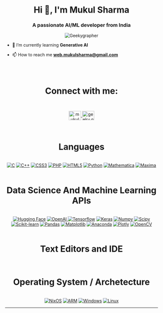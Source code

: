 <h1 align="center">Hi 👋, I'm Mukul Sharma</h1>
<h3 align="center">A passionate AI/ML developer from India</h3>

<p align="center"> <img src="https://komarev.com/ghpvc/?username=Geekygrapher&label=Profile%20views&color=0e75b6&style=plastic" alt="Geekygrapher" /> </p>

- 🌱 I’m currently learning **Generative AI**

- 📫 How to reach me **web.mukulsharma@gmail.com**


<br>
<br>
<h1 align="Center">Connect with me:</h1>
<br>

<p align="center">
    <!-- Linkedin -->
    <a href="https://www.linkedin.com/in/mukul382/" target="blank">
        <img align="center" src="https://raw.githubusercontent.com/rahuldkjain/github-profile-readme-generator/master/src/images/icons/Social/linked-in-alt.svg" alt="mukul382" height="30" width="40" />
    </a>
    <!-- Instagram -->
    <a href="https://www.instagram.com/geeky.grapher/" target="blank">
        <img align="center" src="https://raw.githubusercontent.com/rahuldkjain/github-profile-readme-generator/master/src/images/icons/Social/instagram.svg" alt="geeky.grapher" height="30" width="40" />
    </a>
</p>

<br>
<h1 align="Center">Languages</h1>
<br>

<div align="Center">
    <a href='https://en.wikipedia.org/wiki/C_(programming_language)'><img src='https://img.shields.io/badge/c-%2300599C.svg?style=for-the-badge&logo=c&logoColor=white' alt='C' /></a>
    <a href='https://en.wikipedia.org/wiki/C%2B%2B'><img src='https://img.shields.io/badge/c++-%2300599C.svg?style=for-the-badge&logo=c%2B%2B&logoColor=white' alt='C++' /></a>
    <a href='https://developer.mozilla.org/en-US/docs/Web/CSS'><img src='https://img.shields.io/badge/css3-%231572B6.svg?style=for-the-badge&logo=css3&logoColor=white' alt='CSS3' /></a>
    <a href='https://www.php.net/'><img src='https://img.shields.io/badge/php-%23777BB4.svg?style=for-the-badge&logo=php&logoColor=white' alt='PHP' /></a>
    <a href='https://en.wikipedia.org/wiki/HTML5'><img src='https://img.shields.io/badge/html5-%23E34F26.svg?style=for-the-badge&logo=html5&logoColor=white' alt='HTML5' /></a>
    <a href='https://www.python.org/'><img src='https://img.shields.io/badge/python-3670A0?style=for-the-badge&logo=python&logoColor=ffdd54' alt='Python' /></a>
    <a href='https://www.wolfram.com/mathematica/'><img src='https://img.shields.io/badge/-Mathematica-DD1100?style=for-the-badge&logo=WolframMathematica&logoColor=white' alt='Mathematica' /></a>
    <a href='https://sourceforge.net/projects/maxima/'><img src='https://img.shields.io/badge/-Maxima-FFDF18?style=for-the-badge' alt='Maxima' /></a>
 
</div>

<br>
<h1 align="Center">Data Science And Machine Learning APIs</h1>
<br>

<div align="Center">
    <a href='https://huggingface.co/'><img src='https://img.shields.io/badge/Hugging%20Face-FFD21E?logo=huggingface&logoColor=000&style=for-the-badge' alt='Hugging Face'/></a>
    <a href='https://openai.com/blog/openai-api/'><img src='https://img.shields.io/badge/OpenAI-412991?logo=openai&logoColor=fff&style=for-the-badge' alt='OpenAI'/> </a>
    <a href='https://www.tensorflow.org/'><img src='https://img.shields.io/badge/Tensorflow-FF6F00.svg?style=for-the-badge&logo=Tensorflow&logoColor=white' alt='Tensorflow' /></a>
    <a href='https://keras.io/'><img src='https://img.shields.io/badge/Keras-D00000.svg?style=for-the-badge&logo=Keras&logoColor=white' alt='Keras' /></a>
    <a href='https://numpy.org/'><img src='https://img.shields.io/badge/Numpy,%20CuPy-013243.svg?style=for-the-badge&logo=Numpy&logoColor=white' alt='Numpy' /></a>
    <a href='https://scipy.org/'><img src='https://img.shields.io/badge/Scipy-8CAAE6.svg?style=for-the-badge&logo=Scipy&logoColor=white' alt='Scipy' /></a>
    <a href='https://scikit-learn.org/'><img src='https://img.shields.io/badge/scikit%20learn-F7931E.svg?style=for-the-badge&logo=scikit-learn&logoColor=white' alt='Scikit-learn' /></a>
    <a href='https://pandas.pydata.org/'><img src='https://img.shields.io/badge/Pandas-150458.svg?style=for-the-badge&logo=Pandas&logoColor=white' alt='Pandas' /></a>      
    <a href='https://matplotlib.org/'><img src='https://img.shields.io/badge/Matplotlib-e0a144.svg?style=for-the-badge' alt='Matplotlib' /></a>
    <a href='https://www.anaconda.com/'><img src='https://img.shields.io/badge/Anaconda-%2344A833.svg?style=for-the-badge&logo=anaconda&logoColor=white' alt='Anaconda' /></a>
    <a href='https://plotly.com/'><img src='https://img.shields.io/badge/Plotly-%233F4F75.svg?style=for-the-badge&logo=plotly&logoColor=white' alt='Plotly' /></a>
    <a href='https://opencv.org/'><img src='https://img.shields.io/badge/opencv-%23white.svg?style=for-the-badge&logo=opencv&logoColor=white' alt='OpenCV' /></a>
</div>

<br>

<h1 align="Center">Text Editors and IDE</h1>
<br>
<h1 align="Center">Operating System / Archetecture</h1>
<br>

<div align="Center">
  <a href='https://nixos.org/'><img src='https://img.shields.io/badge/NixOS-5277C3?logo=nixos&logoColor=fff&style=for-the-badge' alt='NixOS'/></a>
  <a href='https://www.arm.com/'><img src='https://img.shields.io/badge/ARM-0091BD.svg?style=for-the-badge&logo=ARM&logoColor=white' alt='ARM' /></a>
  <a href='https://www.microsoft.com/en-in/windows/?r=1'><img src='https://img.shields.io/badge/Windows-0078D6.svg?style=for-the-badge&logo=Windows&logoColor=white' alt='Windows' /></a>
  <a href='https://www.linux.org/'><img src='https://img.shields.io/badge/Linux-FCC624.svg?style=for-the-badge&logo=Linux&logoColor=black' alt='Linux' /></a>
</div>


<hr>
